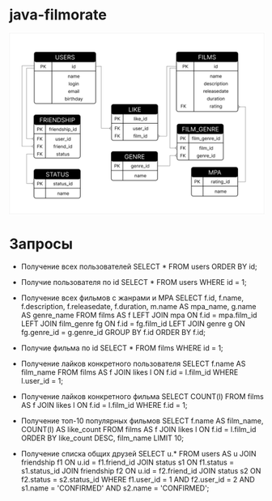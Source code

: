 # java-filmorate
![Схема базы данных](https://github.com/Nastia-N/java-filmorate/blob/main/Filmorate.png)


# Запросы

- Получение всех пользователей
SELECT *
FROM users 
ORDER BY id;

- Получие пользователя по id
SELECT *
FROM users
WHERE id = 1;

- Получение всех фильмов с жанрами и MPA
SELECT f.id, f.name, f.description, f.releasedate, f.duration,
       m.name AS mpa_name,
       g.name AS genre_name
FROM films AS f
LEFT JOIN mpa ON f.id = mpa.film_id
LEFT JOIN film_genre fg ON f.id = fg.film_id
LEFT JOIN genre g ON fg.genre_id = g.genre_id
GROUP BY f.id
ORDER BY f.id;

- Получие фильма по id
SELECT *
FROM films
WHERE id = 1;

- Получение лайков конкретного пользователя
SELECT f.name AS film_name
FROM films AS f
JOIN likes l ON f.id = l.film_id
WHERE l.user_id = 1;

- Получение лайков конкретного фильма
SELECT COUNT(l)
FROM films AS f
JOIN likes l ON f.id = l.film_id
WHERE f.id = 1;

- Получение топ-10 популярных фильмов
SELECT f.name AS film_name, COUNT(l) AS like_count
FROM films AS f
JOIN likes l ON f.id = l.film_id
ORDER BY like_count DESC, film_name
LIMIT 10;

- Получение списка общих друзей
SELECT u.* 
FROM users AS u
JOIN friendship f1 ON u.id = f1.friend_id
JOIN status s1 ON f1.status = s1.status_id
JOIN friendship f2 ON u.id = f2.friend_id
JOIN status s2 ON f2.status = s2.status_id
WHERE f1.user_id = 1 AND f2.user_id = 2 
  AND s1.name = 'CONFIRMED' AND s2.name = 'CONFIRMED';


